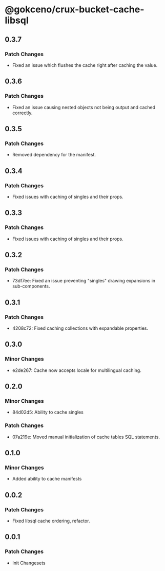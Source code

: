# @gokceno/crux-bucket-cache-libsql

## 0.3.7

### Patch Changes

- Fixed an issue which flushes the cache right after caching the value.

## 0.3.6

### Patch Changes

- Fixed an issue causing nested objects not being output and cached correctly.

## 0.3.5

### Patch Changes

- Removed dependency for the manifest.

## 0.3.4

### Patch Changes

- Fixed issues with caching of singles and their props.

## 0.3.3

### Patch Changes

- Fixed issues with caching of singles and their props.

## 0.3.2

### Patch Changes

- 73df7ee: Fixed an issue preventing "singles" drawing expansions in sub-components.

## 0.3.1

### Patch Changes

- 4208c72: Fixed caching collections with expandable properties.

## 0.3.0

### Minor Changes

- e2de267: Cache now accepts locale for multilingual caching.

## 0.2.0

### Minor Changes

- 84d02d5: Ability to cache singles

### Patch Changes

- 07a219e: Moved manual initialization of cache tables SQL statements.

## 0.1.0

### Minor Changes

- Added ability to cache manifests

## 0.0.2

### Patch Changes

- Fixed libsql cache ordering, refactor.

## 0.0.1

### Patch Changes

- Init Changesets
